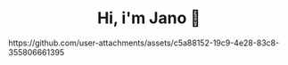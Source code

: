 <div align="center">
  <h1 align="center"> Hi, i'm Jano 👋</h1>
</div>
https://github.com/user-attachments/assets/c5a88152-19c9-4e28-83c8-355806661395
<!--
**Jano-Guerra11/Jano-Guerra11** is a ✨ _special_ ✨ repository because its `README.md` (this file) appears on your GitHub profile.

Here are some ideas to get you started:

- 🔭 I’m currently working on ...
- 🌱 I’m currently learning ...
- 👯 I’m looking to collaborate on ...
- 🤔 I’m looking for help with ...
- 💬 Ask me about ...
- 📫 How to reach me: ...
- 😄 Pronouns: ...
- ⚡ Fun fact: ...
-->
